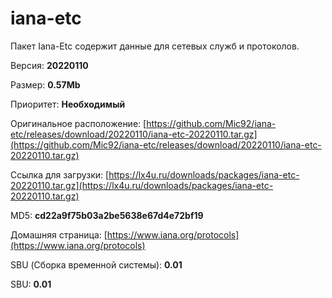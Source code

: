 # iana-etc

Пакет Iana-Etc содержит данные для сетевых служб и протоколов.

Версия: **20220110**

Размер: **0.57Mb**

Приоритет: **Необходимый**

Оригинальное расположение: [https://github.com/Mic92/iana-etc/releases/download/20220110/iana-etc-20220110.tar.gz](https://github.com/Mic92/iana-etc/releases/download/20220110/iana-etc-20220110.tar.gz)

Ссылка для загрузки: [https://lx4u.ru/downloads/packages/iana-etc-20220110.tar.gz](https://lx4u.ru/downloads/packages/iana-etc-20220110.tar.gz)

MD5: **cd22a9f75b03a2be5638e67d4e72bf19**

Домашняя страница: [https://www.iana.org/protocols](https://www.iana.org/protocols)

SBU (Сборка временной системы): **0.01**

SBU: **0.01**